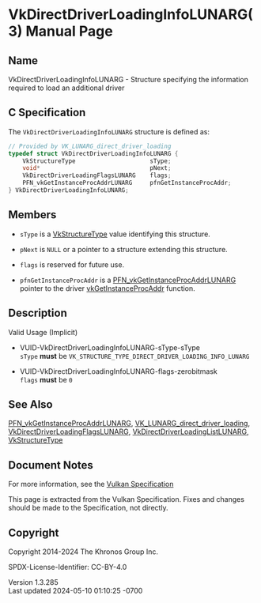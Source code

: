 # VkDirectDriverLoadingInfoLUNARG(3) Manual Page

## Name

VkDirectDriverLoadingInfoLUNARG - Structure specifying the information
required to load an additional driver



## <a href="#_c_specification" class="anchor"></a>C Specification

The `VkDirectDriverLoadingInfoLUNARG` structure is defined as:

``` c
// Provided by VK_LUNARG_direct_driver_loading
typedef struct VkDirectDriverLoadingInfoLUNARG {
    VkStructureType                     sType;
    void*                               pNext;
    VkDirectDriverLoadingFlagsLUNARG    flags;
    PFN_vkGetInstanceProcAddrLUNARG     pfnGetInstanceProcAddr;
} VkDirectDriverLoadingInfoLUNARG;
```

## <a href="#_members" class="anchor"></a>Members

- `sType` is a [VkStructureType](https://registry.khronos.org/vulkan/specs/1.3-extensions/man/html/VkStructureType.html) value identifying
  this structure.

- `pNext` is `NULL` or a pointer to a structure extending this
  structure.

- `flags` is reserved for future use.

- `pfnGetInstanceProcAddr` is a
  [PFN_vkGetInstanceProcAddrLUNARG](https://registry.khronos.org/vulkan/specs/1.3-extensions/man/html/PFN_vkGetInstanceProcAddrLUNARG.html)
  pointer to the driver
  [vkGetInstanceProcAddr](https://registry.khronos.org/vulkan/specs/1.3-extensions/man/html/vkGetInstanceProcAddr.html) function.

## <a href="#_description" class="anchor"></a>Description

Valid Usage (Implicit)

- <a href="#VUID-VkDirectDriverLoadingInfoLUNARG-sType-sType"
  id="VUID-VkDirectDriverLoadingInfoLUNARG-sType-sType"></a>
  VUID-VkDirectDriverLoadingInfoLUNARG-sType-sType  
  `sType` **must** be
  `VK_STRUCTURE_TYPE_DIRECT_DRIVER_LOADING_INFO_LUNARG`

- <a href="#VUID-VkDirectDriverLoadingInfoLUNARG-flags-zerobitmask"
  id="VUID-VkDirectDriverLoadingInfoLUNARG-flags-zerobitmask"></a>
  VUID-VkDirectDriverLoadingInfoLUNARG-flags-zerobitmask  
  `flags` **must** be `0`

## <a href="#_see_also" class="anchor"></a>See Also

[PFN_vkGetInstanceProcAddrLUNARG](https://registry.khronos.org/vulkan/specs/1.3-extensions/man/html/PFN_vkGetInstanceProcAddrLUNARG.html),
[VK_LUNARG_direct_driver_loading](https://registry.khronos.org/vulkan/specs/1.3-extensions/man/html/VK_LUNARG_direct_driver_loading.html),
[VkDirectDriverLoadingFlagsLUNARG](https://registry.khronos.org/vulkan/specs/1.3-extensions/man/html/VkDirectDriverLoadingFlagsLUNARG.html),
[VkDirectDriverLoadingListLUNARG](https://registry.khronos.org/vulkan/specs/1.3-extensions/man/html/VkDirectDriverLoadingListLUNARG.html),
[VkStructureType](https://registry.khronos.org/vulkan/specs/1.3-extensions/man/html/VkStructureType.html)

## <a href="#_document_notes" class="anchor"></a>Document Notes

For more information, see the <a
href="https://registry.khronos.org/vulkan/specs/1.3-extensions/html/vkspec.html#VkDirectDriverLoadingInfoLUNARG"
target="_blank" rel="noopener">Vulkan Specification</a>

This page is extracted from the Vulkan Specification. Fixes and changes
should be made to the Specification, not directly.

## <a href="#_copyright" class="anchor"></a>Copyright

Copyright 2014-2024 The Khronos Group Inc.

SPDX-License-Identifier: CC-BY-4.0

Version 1.3.285  
Last updated 2024-05-10 01:10:25 -0700
